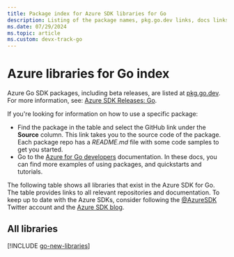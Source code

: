 ```yaml
---
title: Package index for Azure SDK libraries for Go
description: Listing of the package names, pkg.go.dev links, docs links, and source code links for all libraries in the Azure SDK for Go.
ms.date: 07/29/2024
ms.topic: article
ms.custom: devx-track-go
---
```


# Azure libraries for Go index

Azure Go SDK packages, including beta releases, are listed at [pkg.go.dev](https://pkg.go.dev/). For more information, see: [Azure SDK Releases: Go](https://azure.github.io/azure-sdk/policies_releases.html#go).

If you're looking for information on how to use a specific package:

* Find the package in the table and select the GitHub link under the **Source** column. This link takes you to the source code of the package. Each package repo has a *README.md* file with some code samples to get you started.
* Go to the [Azure for Go developers](index.yml) documentation. In these docs, you can find more examples of using packages, and quickstarts and tutorials.

The following table shows all libraries that exist in the Azure SDK for Go. The table provides links to all relevant repositories and documentation. To keep up to date with the Azure SDKs, consider following the [@AzureSDK](https://twitter.com/azuresdk) Twitter account and the [Azure SDK blog](https://devblogs.microsoft.com/azure-sdk/).

## All libraries

[!INCLUDE [go-new-libraries](../includes/go-new.md)]
